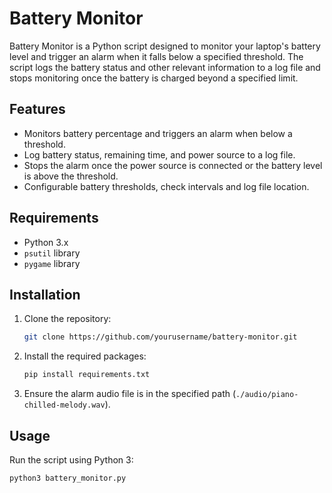 # Battery Monitor

Battery Monitor is a Python script designed to monitor your laptop's battery level and trigger an alarm when it falls below a specified threshold. The script logs the battery status and other relevant information to a log file and stops monitoring once the battery is charged beyond a specified limit.

## Features

- Monitors battery percentage and triggers an alarm when below a threshold.
- Log battery status, remaining time, and power source to a log file.
- Stops the alarm once the power source is connected or the battery level is above the threshold.
- Configurable battery thresholds, check intervals and log file location.

## Requirements

- Python 3.x
- `psutil` library
- `pygame` library

## Installation

1. Clone the repository:

    ```sh
    git clone https://github.com/yourusername/battery-monitor.git
    ```

2. Install the required packages:

    ```sh
    pip install requirements.txt
    ```

3. Ensure the alarm audio file is in the specified path (`./audio/piano-chilled-melody.wav`).

## Usage

Run the script using Python 3:

```sh
python3 battery_monitor.py
```
